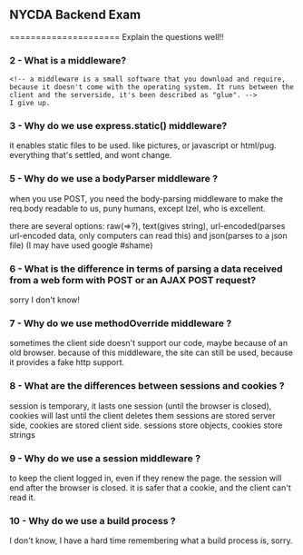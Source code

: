 ## NYCDA Backend Exam
=====================
Explain the questions well!!

<!-- ### 1- Why do we should include script tags at the very end of an html file, before closing </body>?
  it will make the page load faster, at least easthetically, because now the computer can read all the code first and show it, instead of stopping to read the scripts first. the website will fully function once all the script tags are read, but it looks finished to the client side. -->

### 2 - What is a middleware?
    <!-- a middleware is a small software that you download and require, because it doesn't come with the operating system. It runs between the client and the serverside, it's been described as "glue". -->
    I give up.

### 3 - Why do we use express.static() middleware?
  it enables static files to be used. like pictures, or javascript or html/pug. everything that's settled, and wont change.

<!-- ### 4 - What is favicon.ico ?
  the little picture you see in the tab on the left of the site name -->

### 5 - Why do we use a bodyParser middleware ?
  when you use POST, you need the body-parsing middleware to make the req.body readable to us, puny humans, except Izel, who is excellent.

  there are several options: raw(=>?), text(gives string), url-encoded(parses url-encoded data, only computers can read this) and json(parses to a json file) (I may have used google #shame)

### 6 - What is the difference in terms of parsing a data received from a web form with POST or an AJAX POST request?
  <!-- (I'm not sure if I understand the question, but here goes)
  AJAX will make a "live" post. it will be immediatley visible to the client side, they don't have to renew the page to see the post. eg. a chat. -->
  sorry I don't know!


### 7 - Why do we use methodOverride middleware ?
  sometimes the client side doesn't support our code, maybe because of an old browser. because of this middleware, the site can still be used, because it provides a fake http support.

### 8 - What are the differences between sessions and cookies ?
  session is temporary, it lasts one session (until the browser is closed), cookies will last until the client deletes them sessions are stored server side, cookies are stored client side. sessions store objects, cookies store strings

### 9 - Why do we use a session middleware ?
  to keep the client logged in, even if they renew the page. the session will end after the browser is closed. it is safer that a cookie, and the client can't read it.

### 10 - Why do we use a build process ?
  I don't know, I have a hard time remembering what a build process is, sorry.
